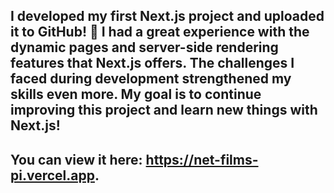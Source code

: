 

## I developed my first Next.js project and uploaded it to GitHub! 🎉 I had a great experience with the dynamic pages and server-side rendering features that Next.js offers. The challenges I faced during development strengthened my skills even more. My goal is to continue improving this project and learn new things with Next.js!

## You can view it here: https://net-films-pi.vercel.app.

